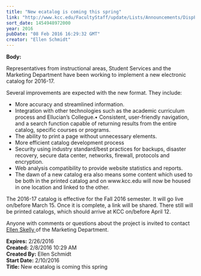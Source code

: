 ```yaml
---
title: "​New ecatalog is coming this spring"
link: "http://www.kcc.edu/FacultyStaff/update/Lists/Announcements/DispForm.aspx?ID=2159"
sort_date: 1454948972000
year: 2016
pubDate: "08 Feb 2016 16:29:32 GMT"
creator: "Ellen Schmidt"
---
```


<div><b>Body:</b> <div class="ExternalClassB9FB7A6F34814656B91ECA25F2810767"><p>Representatives from instructional areas, Student Services and the Marketing Department have been working to implement a new electronic catalog for 2016-17.</p>
<p>Several improvements are expected with the new format. They include:</p>
<ul><li>More accuracy and streamlined information.</li>
<li>Integration with other technologies such as the academic curriculum process and Ellucian’s Collegue.• Consistent, user-friendly navigation, and a search function capable of returning results from the entire catalog, specific courses or programs.</li>
<li>The ability to print a page without unnecessary elements.</li>
<li>More efficient catalog development process</li>
<li>Security using industry standard/best practices for backups, disaster recovery, secure data center, networks, firewall, protocols and encryption. </li>
<li>Web analysis compatibility to provide website statistics and reports.</li>
<li>The dawn of a new catalog era also means some content which used to be both in the printed catalog and on www.kcc.edu will now be housed in one location and linked to the other. </li></ul>
<p>The 2016-17 catalog is effective for the Fall 2016 semester. It will go live on/before March 15. Once it is complete, a link will be shared. There still will be printed catalogs, which should arrive at KCC on/before April 12.</p>
<p>Anyone with comments or questions about the project is invited to contact <a href="mailto:eskelly@kcc.edu">Ellen Skelly </a>of the Marketing Department.</p></div></div>
<div><b>Expires:</b> 2/26/2016</div>
<div><b>Created:</b> 2/8/2016 10:29 AM</div>
<div><b>Created By:</b> Ellen Schmidt</div>
<div><b>Start Date:</b> 2/10/2016</div>
<div><b>Title:</b> ​New ecatalog is coming this spring</div>
